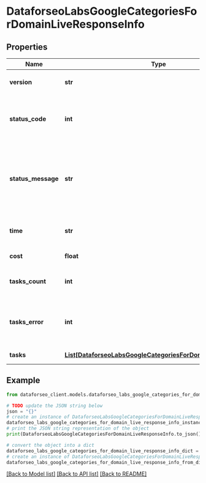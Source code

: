 # DataforseoLabsGoogleCategoriesForDomainLiveResponseInfo


## Properties

Name | Type | Description | Notes
------------ | ------------- | ------------- | -------------
**version** | **str** | the current version of the API | [optional] 
**status_code** | **int** | general status code you can find the full list of the response codes here | [optional] 
**status_message** | **str** | general informational message you can find the full list of general informational messages here | [optional] 
**time** | **str** | total execution time, seconds | [optional] 
**cost** | **float** | total tasks cost, USD | [optional] 
**tasks_count** | **int** | the number of tasks in the tasks array | [optional] 
**tasks_error** | **int** | the number of tasks in the tasks array returned with an error | [optional] 
**tasks** | [**List[DataforseoLabsGoogleCategoriesForDomainLiveTaskInfo]**](DataforseoLabsGoogleCategoriesForDomainLiveTaskInfo.md) | array of tasks | [optional] 

## Example

```python
from dataforseo_client.models.dataforseo_labs_google_categories_for_domain_live_response_info import DataforseoLabsGoogleCategoriesForDomainLiveResponseInfo

# TODO update the JSON string below
json = "{}"
# create an instance of DataforseoLabsGoogleCategoriesForDomainLiveResponseInfo from a JSON string
dataforseo_labs_google_categories_for_domain_live_response_info_instance = DataforseoLabsGoogleCategoriesForDomainLiveResponseInfo.from_json(json)
# print the JSON string representation of the object
print(DataforseoLabsGoogleCategoriesForDomainLiveResponseInfo.to_json())

# convert the object into a dict
dataforseo_labs_google_categories_for_domain_live_response_info_dict = dataforseo_labs_google_categories_for_domain_live_response_info_instance.to_dict()
# create an instance of DataforseoLabsGoogleCategoriesForDomainLiveResponseInfo from a dict
dataforseo_labs_google_categories_for_domain_live_response_info_from_dict = DataforseoLabsGoogleCategoriesForDomainLiveResponseInfo.from_dict(dataforseo_labs_google_categories_for_domain_live_response_info_dict)
```
[[Back to Model list]](../README.md#documentation-for-models) [[Back to API list]](../README.md#documentation-for-api-endpoints) [[Back to README]](../README.md)



